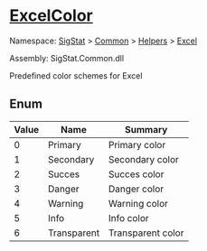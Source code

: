 # [ExcelColor](./ExcelColor.md)
Namespace: [SigStat]() > [Common](./../../README.md) > [Helpers](./../README.md) > [Excel](./README.md)

Assembly: SigStat.Common.dll


Predefined color schemes for Excel

##	Enum

| Value | Name | Summary | 
| --- | --- | --- | 
| 0| Primary| Primary color| <br>
| 1| Secondary| Secondary color| <br>
| 2| Succes| Succes color| <br>
| 3| Danger| Danger color| <br>
| 4| Warning| Warning color| <br>
| 5| Info| Info color| <br>
| 6| Transparent| Transparent color| <br>


